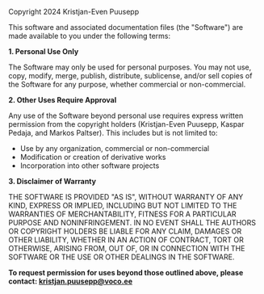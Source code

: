 Copyright 2024 Kristjan-Even Puusepp

This software and associated documentation files (the "Software") are made available to you under the following terms:

**1. Personal Use Only**

The Software may only be used for personal purposes. You may not use, copy, modify, merge, publish, distribute, sublicense, and/or sell copies of the Software for any purpose, whether commercial or non-commercial. 

**2. Other Uses Require Approval**

Any use of the Software beyond personal use requires express written permission from the copyright holders (Kristjan-Even Puusepp, Kaspar Pedaja, and Markos Paltser). This includes but is not limited to:

  * Use by any organization, commercial or non-commercial 
  * Modification or creation of derivative works
  * Incorporation into other software projects 

**3. Disclaimer of Warranty**

THE SOFTWARE IS PROVIDED "AS IS", WITHOUT WARRANTY OF ANY KIND, EXPRESS OR IMPLIED, INCLUDING BUT NOT LIMITED TO THE WARRANTIES OF MERCHANTABILITY, FITNESS FOR A PARTICULAR PURPOSE AND NONINFRINGEMENT. IN NO EVENT SHALL THE AUTHORS OR COPYRIGHT HOLDERS BE LIABLE FOR ANY CLAIM, DAMAGES OR OTHER LIABILITY, WHETHER IN AN ACTION OF CONTRACT, TORT OR OTHERWISE, ARISING FROM, OUT OF, OR IN CONNECTION WITH THE SOFTWARE OR THE USE OR OTHER DEALINGS IN THE SOFTWARE. 

**To request permission for uses beyond those outlined above, please contact: kristjan.puusepp@voco.ee**
